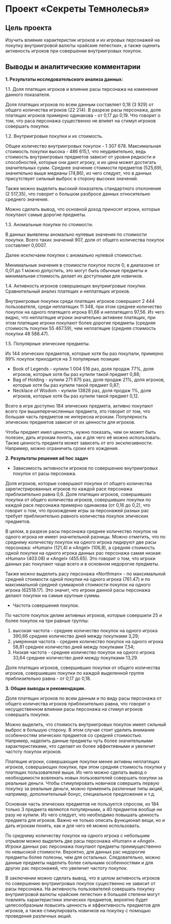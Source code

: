 # Проект «Секреты Темнолесья»

## Цель проекта
Изучить влияние характеристик игроков и их игровых персонажей на покупку внутриигровой валюты «райские лепестки», 
а также оценить активность игроков при совершении внутриигровых покупок.

## Выводы и аналитические комментарии

**1. Результаты исследовательского анализа данных:**

1.1. Доля платящих игроков и влияние расы персонажа на изменение данного показателя. 

Доля платящих игроков по всем данным составляет 0,18 (3 929) от общего количества игроков (22 214).
В разрезе расы персонажа, доля платящих игроков примерно одинакова - от 0,17 до 0,19. Что говорит о том, что раса персонажа существенно не влияет на стимул игроков совершать покупки. 

1.2. Внутриигровые покупки и их стоимость. 

Общее количество внутриигровых покупок - 1 307 678. Максимальная стоимость покупки высока - 486 615,1, что неудивительно, ведь стоимость внутриигровых предметов зависит от уровня редкости и способностей, которые они дают игроку, и их цена может достигать значительных сумм.
Среднее значение стоимости предметов (525,69), значительно выше медианы (74,86),  из чего следует, что в данных присутствует сильный выброс в сторону высоких значений.   

Также можно выделить высокий показатель стандартного отклонения (2 517,35), что говорит о большом разбросе данных относительно среднего значения. 

Можно сделать вывод, что основной доход приносят игроки, которые покупают самые дорогие предметы. 

1.3. Аномальные покупки по стоимости. 

В данных выявлены аномально нулевые значения по стоимости покупки. Всего таких значений 907, доля от общего количества покупок составляет 0,0007. 

Далее исключаем покупки с аномально нулевой стоимостью. 

Минимальные значения в стоимости покупок после 0, в диапазоне от 0,01 до 1 можно допустить, это могут быть обычные предметы и минимальная стоимость делает их доступными для новичков.

 1.4. Активность игроков совершающих внутриигровые покупки. Сравнительный анализ платящих и неплатящих игроков.
 
Внутриигровые покупки среди платящих игроков совершают 2 444 пользователя, среди неплатящих 11 348, при этом среднее количество покупок на одного платящего игрока 81,68 и неплатящего 97,56. Из чего видно, что неплатящие игроки значительно активнее платящих, при этом платящие игроки покупают более дорогие предметы (средняя стоимость покупки 55 467.59), чем неплатящие (средняя стоимость покупки 48 588.47). 

1.5. Популярные эпические предметы.

Из 144 эпических предметов, которые хотя бы раз покупали, примерно 99% покупок приходится на 3 популярные позиции:
- Book of Legends - купили 1 004 516 раз, доля продаж 77%, доля игроков, которые хотя бы раз купили такой предмет 0,88;
- Bag of Holding - купили 271 875 раз, доля продаж 21%, доля игроков, которые хотя бы раз купили такой предмет 0,87;
- Necklace of Wisdom - купили 13828 раз, доля продаж 1%, доля игроков, которые хотя бы раз купили такой предмет 0,12.
  
Всего в игре доступно 184 эпических предмета, активно покупают всего три вышеперечисленных предмета, это говорит от том, что большая часть предметов не интересна игрокам. Популярность эпических предметов зависит от их ценности для игроков.

Чтобы предмет имел ценность, нужно показать, чем он может быть полезен, дать игрокам понять, как и для чего её можно использовать. Также ценность предмета может зависеть от его эксклюзивности. Например, можно ограничить сроки его хождения.

**2. Результаты решения ad hoc задач**

- Зависимость активности игроков по совершению внутриигровых покупок от расы персонажа.
  
Доля игроков, которые совершают покупки от общего количества зарегистрированных игроков по каждой расе персонажа приблизительно равна 0,6.
Доля платящих игроков, совершивших покупки от общего количества игроков, совершивших покупки по каждой расе персонажа примерно одинакова (от 0,16 до 0,2), что говорит о том, что прохождение игры за персонажей разных рас требует приблизительно равного количества покупок эпических предметов. 

В целом, в разрезе расы персонажа среднее количество покупок на одного игрока не имеет значительной разницы. Можно отметить, что по среднему количеству покупок на одного игрока лидируют две расы персонажа: «Human» (121,4) и «Angel» (106,8), а средняя стоимость одной покупки на одного игрока данных рас персонажа самая низкая: «Human» (403.08) и «Angel» (455.65). Это говорит о том, что игроки данных рас покупают чаще всего и в основном недорогие предметы. 

Также можно выделить расу персонажа «Northman» -  по максимальной средней стоимости одной покупки на одного игрока (761.47) и по максимальной средней суммарной стоимости покупок на одного игрока (62518.17). Это значит, что игроки данной расы персонажа делают покупки на самые крупные суммы.

- Частота совершения покупок.
  
По частоте покупок делим активных игроков, которые совершили 25 и более покупок на три равные группы:
1.	высокая частота - среднее количество покупок на одного игрока 390,66
среднее количество дней между покупками 3,29;
2.	умеренная частота - среднее количество покупок на одного игрока 58,81
среднее количество дней между покупками 7,54;
3.	Низкая частота -  среднее количество покупок на одного игрока 33,64
среднее количество дней между покупками 13,29.

Доля платящих игроков, совершивших покупки от общего количества игроков, совершивших покупки по каждой выделенной группе приблизительно равна - от 0,17 до 0,18.  

**3. Общие выводы и рекомендации.**

Доля платящих игроков по всем данным и по виду расы персонажа от общего количества игроков приблизительно равна, что говорит о несущественном влиянии расы персонажа на стимул игроков совершать покупки. 

Можно выделить, что стоимость внутриигровых покупок имеет сильный выброс в большую сторону. В этом случае стоит уделить внимание особенностям эпических предметов со средней стоимостью. Например, наделить данные предметы чуть более значительными характеристиками, что сделает их более эффективными и увеличит частоту покупок игроков.

Платящие игроки, совершающие покупки менее активны неплатящих игроков, совершающих покупки, при этом средняя стоимость покупки у платящих пользователей выше. Из чего можно сделать вывод о необходимости вовлекать новых пользователей совершать покупки за реальные деньги. Чтобы стимулировать новичков совершить первую покупку за реальные деньги, можно применить различные типы акций, например, дополнительный бонус, специальное предложение и т.д. 

Основная часть эпических предметов не пользуется спросом, из 184 только 3 предмета являются популярными, а 40 предметов вообще ни разу не купили. Из чего следует, что необходимо повышать ценность предмета для игроков. Важно не только описать функционал вещи, но и дать игрокам понять, как и для чего её можно использовать.

По среднему количеству покупок на одного игрока с небольшим отрывом можно выделить две расы персонажа «Human» и «Angel». Игроки данных рас персонажа покупают предметы преимущественно по невысокой стоимости. Вероятно, для данных рас недорогие предметы более полезны, чем для остальных. Следовательно, можно данные предметы наделить более сильными особенностями и для других рас персонажей, что увеличит частоту покупок. 

В заключении можно сделать вывод, что в целом активность игроков по совершению внутриигровых покупок существенно не зависит от расы персонажа. На активность пользователей совершать покупку внутриигровой валюты «райские лепестки» в большей степени могут повлиять характеристики эпических предметов, вероятно будет целесообразным повысить ценность и эффективность предметов для игроков, а также стимулировать новичков на покупку с помощью проведения различных акций. 
